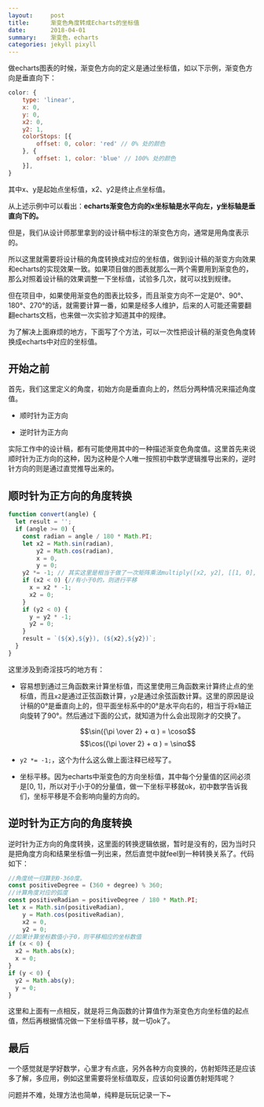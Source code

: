 ```yaml
---
layout:     post
title:      渐变色角度转成Echarts的坐标值
date:       2018-04-01
summary:    渐变色，echarts
categories: jekyll pixyll
---
```


做echarts图表的时候，渐变色方向的定义是通过坐标值，如以下示例，渐变色方向是垂直向下：

``` javascript
color: {
    type: 'linear',
    x: 0,
    y: 0,
    x2: 0,
    y2: 1,
    colorStops: [{
        offset: 0, color: 'red' // 0% 处的颜色
    }, {
        offset: 1, color: 'blue' // 100% 处的颜色
    }],
}
```

其中x、y是起始点坐标值，x2、y2是终止点坐标值。

从上述示例中可以看出：**echarts渐变色方向的x坐标轴是水平向左，y坐标轴是垂直向下的。**

但是，我们从设计师那里拿到的设计稿中标注的渐变色方向，通常是用角度表示的。

所以这里就需要将设计稿的角度转换成对应的坐标值，做到设计稿的渐变方向效果和echarts的实现效果一致。如果项目做的图表就那么一两个需要用到渐变色的，那么对照着设计稿的效果调整一下坐标值，试验多几次，就可以找到规律。

但在项目中，如果使用渐变色的图表比较多，而且渐变方向不一定是0°、90°、180°、270°的话，就需要计算一番，如果是经多人维护，后来的人可能还需要翻翻echarts文档，也来做一次实验才知道其中的规律。

为了解决上面麻烦的地方，下面写了个方法，可以一次性把设计稿的渐变色角度转换成echarts中对应的坐标值。

## 开始之前

首先，我们这里定义的角度，初始方向是垂直向上的，然后分两种情况来描述角度值。

- 顺时针为正方向

- 逆时针为正方向

实际工作中的设计稿，都有可能使用其中的一种描述渐变色角度值。这里首先来说顺时针为正方向的这种，因为这种是个人唯一按照初中数学逻辑推导出来的，逆时针方向的则是通过直觉推导出来的。

## 顺时针为正方向的角度转换

``` javascript
function convert(angle) {
  let result = '';
  if (angle >= 0) {
    const radian = angle / 180 * Math.PI;
    let x2 = Math.sin(radian),
        y2 = Math.cos(radian),
        x = 0,
        y = 0;
    y2 *= -1; // 其实这里是相当于做了一次矩阵乘法multiply([x2, y2], [[1, 0], [0, -1]]), 一个1x2矩阵和2x2矩阵相乘。这个矩阵比较特殊，有效操作只有y2值，所以代码做了简化
    if (x2 < 0) {//有小于0的，则进行平移
      x = x2 * -1;
      x2 = 0;
    }
    if (y2 < 0) {
      y = y2 * -1;
      y2 = 0;
    }
    result = `(${x},${y}), (${x2},${y2})`;
  }
}
```

这里涉及到奇淫技巧的地方有：

- 容易想到通过三角函数来计算坐标值，而这里使用三角函数来计算终止点的坐标值，而且`x2`是通过正弦函数计算，`y2`是通过余弦函数计算。这里的原因是设计稿的0°是垂直向上的，但平面坐标系中的0°是水平向右的，相当于将x轴正向旋转了90°。然后通过下面的公式，就知道为什么会出现刚才的交换了。

  $$\sin({\pi \over 2} + α ) = \cosα$$
  $$\cos({\pi \over 2} + α ) = \sinα$$

- `y2 *= -1;`，这个为什么这么做上面注释已经写了。

- 坐标平移。因为echarts中渐变色的方向坐标值，其中每个分量值的区间必须是[0, 1]，所以对于小于0的分量值，做一下坐标平移就ok，初中数学告诉我们，坐标平移是不会影响向量的方向的。

## 逆时针为正方向的角度转换

逆时针为正方向的角度转换，这里面的转换逻辑依据，暂时是没有的，因为当时只是把角度方向和结果坐标值一列出来，然后直觉中就feel到一种转换关系了。代码如下：

``` javascript
//角度统一归算到0-360度。
const positiveDegree = (360 + degree) % 360;
//计算角度对应的弧度
const positiveRadian = positiveDegree / 180 * Math.PI;
let x = Math.sin(positiveRadian),
    y = Math.cos(positiveRadian),
    x2 = 0,
    y2 = 0;
//如果计算坐标数值小于0，则平移相应的坐标数值
if (x < 0) {
  x2 = Math.abs(x);
  x = 0;
}
if (y < 0) {
  y2 = Math.abs(y);
  y = 0;
}
```

这里和上面有一点相反，就是将三角函数的计算值作为渐变色方向坐标值的起点值，然后再根据情况做一下坐标值平移，就一切ok了。

## 最后

一个感觉就是学好数学，心里才有点底，另外各种方向变换的，仿射矩阵还是应该多了解，多应用，例如这里需要将坐标值取反，应该如何设置仿射矩阵呢？



问题并不难，处理方法也简单，纯粹是玩玩记录一下~



